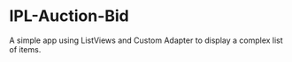 # IPL-Auction-Bid
A simple app using ListViews and Custom Adapter to display a complex list of items.
